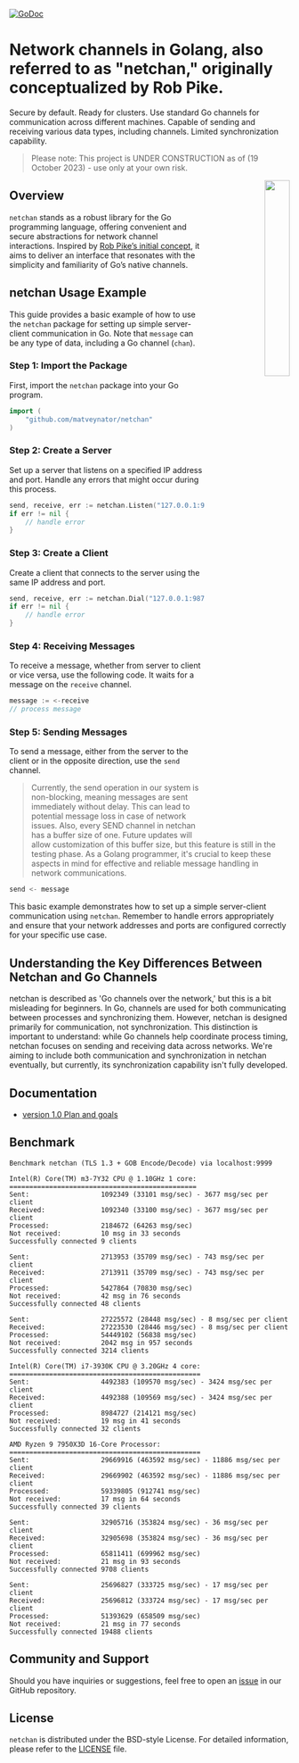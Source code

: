 [![GoDoc](https://godoc.org/github.com/matveynator/netchan?status.svg)](https://godoc.org/github.com/matveynator/netchan?flush=1)

# Network channels in Golang, also referred to as "netchan," originally conceptualized by Rob Pike. 
Secure by default. Ready for clusters. Use standard Go channels for communication across different machines. Capable of sending and receiving various data types, including channels. Limited synchronization capability.

> Please note: This project is UNDER CONSTRUCTION as of (19 October 2023) - use only at your own risk.

<p align="right">
<img align="right" property="og:image" src="https://repository-images.githubusercontent.com/710838463/86ad7361-2608-4a70-9197-e66883eb9914" width="30%">
</p>

## Overview
`netchan` stands as a robust library for the Go programming language, offering convenient and secure abstractions for network channel interactions. Inspired by [Rob Pike’s initial concept](https://github.com/matveynator/netchan-old), it aims to deliver an interface that resonates with the simplicity and familiarity of Go’s native channels.

## netchan Usage Example

This guide provides a basic example of how to use the `netchan` package for setting up simple server-client communication in Go. Note that `message` can be any type of data, including a Go channel (`chan`).

### Step 1: Import the Package
First, import the `netchan` package into your Go program.

```go
import (
    "github.com/matveynator/netchan"
)
```

### Step 2: Create a Server
Set up a server that listens on a specified IP address and port. Handle any errors that might occur during this process.

```go
send, receive, err := netchan.Listen("127.0.0.1:9876")
if err != nil {
    // handle error
}
```

### Step 3: Create a Client
Create a client that connects to the server using the same IP address and port.

```go
send, receive, err := netchan.Dial("127.0.0.1:9876")
if err != nil {
    // handle error
}
```

### Step 4: Receiving Messages
To receive a message, whether from server to client or vice versa, use the following code. It waits for a message on the `receive` channel.

```go
message := <-receive
// process message
```

### Step 5: Sending Messages
To send a message, either from the server to the client or in the opposite direction, use the `send` channel.
> Currently, the send operation in our system is non-blocking, meaning messages are sent immediately without delay. This can lead to potential message loss in case of network issues. Also, every SEND channel in netchan has a buffer size of one. Future updates will allow customization of this buffer size, but this feature is still in the testing phase. As a Golang programmer, it's crucial to keep these aspects in mind for effective and reliable message handling in network communications.

```go
send <- message
```

This basic example demonstrates how to set up a simple server-client communication using `netchan`. Remember to handle errors appropriately and ensure that your network addresses and ports are configured correctly for your specific use case.

## Understanding the Key Differences Between Netchan and Go Channels

netchan is  described as 'Go channels over the network,' but this is a bit misleading for beginners. In Go, channels are used for both communicating between processes and synchronizing them. However, netchan is designed primarily for communication, not synchronization. This distinction is important to understand: while Go channels help coordinate process timing, netchan focuses on sending and receiving data across networks. We're aiming to include both communication and synchronization in netchan eventually, but currently, its synchronization capability isn't fully developed.

## Documentation
- [version 1.0 Plan and goals](wiki/v1-plan.md)

## Benchmark 

```
Benchmark netchan (TLS 1.3 + GOB Encode/Decode) via localhost:9999

Intel(R) Core(TM) m3-7Y32 CPU @ 1.10GHz 1 core:
===============================================
Sent:                  1092349 (33101 msg/sec) - 3677 msg/sec per client
Received:              1092340 (33100 msg/sec) - 3677 msg/sec per client
Processed:             2184672 (64263 msg/sec)
Not received:          10 msg in 33 seconds
Successfully connected 9 clients

Sent:                  2713953 (35709 msg/sec) - 743 msg/sec per client
Received:              2713911 (35709 msg/sec) - 743 msg/sec per client
Processed:             5427864 (70830 msg/sec)
Not received:          42 msg in 76 seconds
Successfully connected 48 clients

Sent:                  27225572 (28448 msg/sec) - 8 msg/sec per client
Received:              27223530 (28446 msg/sec) - 8 msg/sec per client
Processed:             54449102 (56838 msg/sec)
Not received:          2042 msg in 957 seconds
Successfully connected 3214 clients

Intel(R) Core(TM) i7-3930K CPU @ 3.20GHz 4 core:
================================================
Sent:                  4492383 (109570 msg/sec) - 3424 msg/sec per client
Received:              4492388 (109569 msg/sec) - 3424 msg/sec per client
Processed:             8984727 (214121 msg/sec)
Not received:          19 msg in 41 seconds
Successfully connected 32 clients

AMD Ryzen 9 7950X3D 16-Core Processor:
================================================
Sent:                  29669916 (463592 msg/sec) - 11886 msg/sec per client
Received:              29669902 (463592 msg/sec) - 11886 msg/sec per client
Processed:             59339805 (912741 msg/sec)
Not received:          17 msg in 64 seconds
Successfully connected 39 clients

Sent:                  32905716 (353824 msg/sec) - 36 msg/sec per client
Received:              32905698 (353824 msg/sec) - 36 msg/sec per client
Processed:             65811411 (699962 msg/sec)
Not received:          21 msg in 93 seconds
Successfully connected 9708 clients

Sent:                  25696827 (333725 msg/sec) - 17 msg/sec per client
Received:              25696812 (333724 msg/sec) - 17 msg/sec per client
Processed:             51393629 (658509 msg/sec)
Not received:          21 msg in 77 seconds
Successfully connected 19488 clients
```

## Community and Support
  Should you have inquiries or suggestions, feel free to open an [issue](https://github.com/matveynator/netchan/issues) in our GitHub repository.

## License
  `netchan` is distributed under the BSD-style License. For detailed information, please refer to the [LICENSE](https://github.com/matveynator/netchan/blob/master/LICENSE) file.

